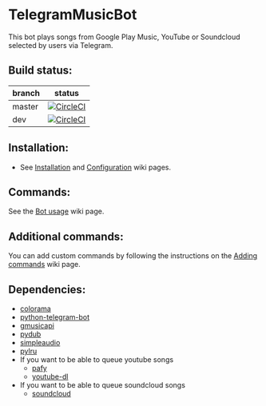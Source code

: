 # TelegramMusicBot
This bot plays songs from Google Play Music, YouTube or Soundcloud selected by users via Telegram.  

## Build status:
branch | status
------ | ------
master | [![CircleCI](https://circleci.com/gh/BjoernPetersen/MusicBot/tree/master.svg?style=svg)](https://circleci.com/gh/BjoernPetersen/MusicBot/tree/master)  
dev | [![CircleCI](https://circleci.com/gh/BjoernPetersen/MusicBot/tree/dev.svg?style=svg)](https://circleci.com/gh/BjoernPetersen/MusicBot/tree/dev)

## Installation:
- See [Installation](../../wiki/Installation) and [Configuration](../../wiki/Configuration) wiki pages.

## Commands:
See the [Bot usage](../../wiki/Bot-usage) wiki page.

## Additional commands:
You can add custom commands by following the instructions on the [Adding commands](../../wiki/Adding-commands) wiki page.

## Dependencies:
  - [colorama](https://github.com/tartley/colorama)
  - [python-telegram-bot](https://github.com/python-telegram-bot/python-telegram-bot)
  - [gmusicapi](https://github.com/simon-weber/gmusicapi)
  - [pydub](https://github.com/jiaaro/pydub)
  - [simpleaudio](https://github.com/hamiltron/py-simple-audio)
  - [pylru](https://github.com/jlhutch/pylru)
  - If you want to be able to queue youtube songs
    - [pafy](https://github.com/mps-youtube/pafy)
    - [youtube-dl](https://github.com/rg3/youtube-dl)
  - If you want to be able to queue soundcloud songs
    - [soundcloud](https://github.com/soundcloud/soundcloud-python)



